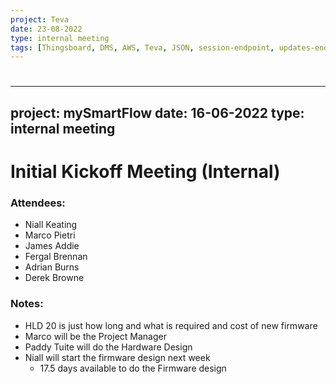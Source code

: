 ```yaml
---
project: Teva
date: 23-08-2022
type: internal meeting
tags: [Thingsboard, DMS, AWS, Teva, JSON, session-endpoint, updates-endpoint]
---
```


# 

---
project: mySmartFlow
date: 16-06-2022
type: internal meeting
---


# Initial Kickoff Meeting (Internal)

### Attendees:
- Niall Keating
- Marco Pietri
- James Addie
- Fergal Brennan
- Adrian Burns
- Derek Browne


### Notes:
- HLD 20 is just how long and what is required and cost of new firmware
- Marco will be the Project Manager
- Paddy Tuite will do the Hardware Design
- Niall will start the firmware design next week
	- 17.5 days available to do the Firmware design